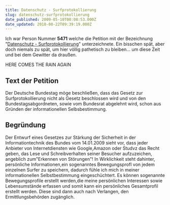 ```yaml
---
title: Datenschutz - Surfprotokollierung
slug: datenschutz-surfprotokollierung
date_published: 2009-05-10T00:08:53.000Z
date_updated: 2018-08-22T09:39:19.000Z
---
```


Ich war Person Nummer **5471** welche die Petition mit der Bezeichnung "[Datenschutz - Surfprotokollierung](https://epetitionen.bundestag.de/index.php?action=petition;sa=details;petition=3468)" unterzeichnete. Ein bisschen spät, aber doch niemals zu spät, um hier völlig pathetisch zu bleiben... um diese Zeit und bei dem Gewitter da draußen.

HERE COMES THE RAIN AGAIN

## Text der Petition

Der Deutsche Bundestag möge beschließen, dass das Gesetz zur Surfprotokollierung nicht als Gesetz beschlossen wird und von den Bundestagsabgordneten, sowie vom Bundesrat abgelehnt wird, schon aus Gründen der informationellen Selbsbestimmung.

## Begründung

Der Entwurf eines Gesetzes zur Stärkung der Sicherheit in der Informationtechnik des Bundes vom 14.01.2009 sieht vor, dass jeder Anbieter von Internetdiensten wie Google,Amazon oder Studvz das Recht geben, das Lese und Schreibverhalten seiner Besucher aufzuzeichen, angeblich zum"Erkennen von Störungen"!
In Wirklichkeit steht dahinter, persönliche Informationen,ein sogenanntes Bewegungsprofl von jedem einzelnen Surfer zu speichern, dadurch fühle ich mich in meiner informationellen Selbstbestimmung eingeschüchtert.
Es können sogenannte Bewegungsprofile erstellt werden,die meine persönlichen Interessen sowie Lebensumstände erfassen und somit kann ein persönliches Gesamtprofil erstellt werden. Diese sind dann auch nach Verlangen, den Ermittlungsbehörden zugänglich.
